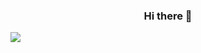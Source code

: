 <center>
  
  ### Hi there 👋

</center>


<a href="" target="_blank"><img src="https://img.shields.io/badge/HTML5-E34F26?style=flat&logo=HTML5&logoColor=white"/></a>

